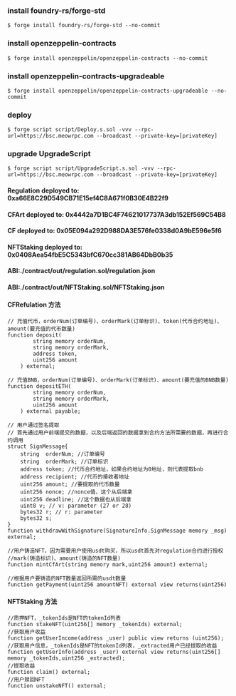### install foundry-rs/forge-std
```shell
$ forge install foundry-rs/forge-std --no-commit
```
### install openzeppelin-contracts
```shell
$ forge install openzeppelin/openzeppelin-contracts --no-commit
```
### install openzeppelin-contracts-upgradeable
```shell
$ forge install openzeppelin/openzeppelin-contracts-upgradeable --no-commit
```

### deploy
```shell
$ forge script script/Deploy.s.sol -vvv --rpc-url=https://bsc.meowrpc.com --broadcast --private-key=[privateKey]
```
### upgrade UpgradeScript

```shell
$ forge script script/UpgradeScript.s.sol -vvv --rpc-url=https://bsc.meowrpc.com --broadcast --private-key=[privateKey]
```



#### Regulation deployed to: 0xa66E8C29D549CB71E15ef4C8A671f0B30E4B22f9
#### CFArt deployed to: 0x4442a7D1BC4F74621017737A3db152Ef569C54B8
#### CF deployed to: 0x05E094a292D988DA3E576fe0338d0A9bE596e5f6
#### NFTStaking deployed to: 0x0408Aea54fbE5C5343bfC670cc381AB64DbB0b35



#### ABI:./contract/out/regulation.sol/regulation.json
#### ABI:./contract/out/NFTStaking.sol/NFTStaking.json


#### CFRefulation 方法
```solidity
// 充值代币，orderNum(订单编号)、orderMark(订单标识)、token(代币合约地址)、amount(要充值的代币数量)
function deposit(
        string memory orderNum,
        string memory orderMark,
        address token,
        uint256 amount
    ) external;

// 充值BNB，orderNum(订单编号)、orderMark(订单标识)、amount(要充值的BNB数量)
function depositETH(
        string memory orderNum,
        string memory orderMark, 
        uint256 amount
    ) external payable;

// 用户通过签名提取
// 首先通过用户前端提交的数据，以及后端返回的数据拿到合约方法所需要的数据，再进行合约调用
struct SignMessage{
    string  orderNum; //订单编号
    string  orderMark; //订单标识
    address token; //代币合约地址，如果合约地址为0地址，则代表提取bnb
    address recipient; //代币的接收者地址
    uint256 amount; //要提取的代币数量
    uint256 nonce; //nonce值，这个从后端拿
    uint256 deadline; //这个数据也从后端拿
    uint8 v; // v: parameter (27 or 28)
    bytes32 r; // r: parameter
    bytes32 s;
} 
function withdrawWithSignature(SignatureInfo.SignMessage memory _msg) external;

//用户铸造NFT，因为需要用户使用usdt购买，所以usdt首先对regulation合约进行授权
//mark(铸造标识)、amount(铸造的NFT数量)
function mintCfArt(string memory mark,uint256 amount) external;

//根据用户要铸造的NFT数量返回所需的usdt数量
function getPayment(uint256 amountNFT) external view returns(uint256)
```

#### NFTStaking 方法
```solidity
//质押NFT，_tokenIds是NFT的tokenId列表
function stakeNFT(uint256[] memory _tokenIds) external;
//获取用户收益
function getUserIncome(address _user) public view returns (uint256);
//获取用户信息，_tokenIds是NFT的tokenId列表，_extracted用户已经提取的收益
function getUserInfo(address _user) external view returns(uint256[] memory _tokenIds,uint256 _extracted);
//提取收益
function claim() external;
//用户赎回NFT
function unstakeNFT() external;
```
